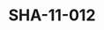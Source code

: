 ---
pid: SHA-11-012
title: SHA-11-012
language: ar
collection: شرحبيل احمد
original_label: 
rights: شرحبيل احمد
location_of_original: شرحبيل احمد
photographer_or_studio: 
scanned_from: photograph 15.9 by 20.3
_date: '1966'
location: اثيوبيا، اديس ابابا
description: عزف فرقة هرامبي
additional_notes: 
permission_display: 'yes'
on_server: 'no'
on_website: 'no'
permalink: "/archive/ar/sha-11-012.html"
layout: photo-page
---